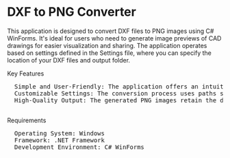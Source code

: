 # DXF to PNG Converter

This application is designed to convert DXF files to PNG images using C# WinForms. It's ideal for users who need to generate image previews of CAD drawings for easier visualization and sharing. The application operates based on settings defined in the Settings file, where you can specify the location of your DXF files and output folder.

Key Features
<pre>
  Simple and User-Friendly: The application offers an intuitive interface for selecting DXF files and converting them to PNG with just a few clicks.
  Customizable Settings: The conversion process uses paths specified in the Settings file, allowing you to customize the input and output directories.
  High-Quality Output: The generated PNG images retain the detail and accuracy of the original DXF drawings, making them suitable for presentations or documentation.
  </pre>
Requirements
<pre>
  Operating System: Windows
  Framework: .NET Framework
  Development Environment: C# WinForms
  </pre>
